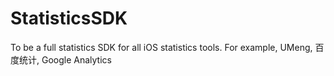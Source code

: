 StatisticsSDK
=============

To be a full statistics SDK for all iOS statistics tools. For example, UMeng, 百度统计,  Google Analytics
